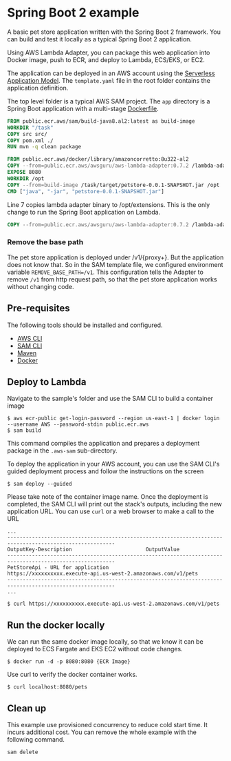 # Spring Boot 2 example

A basic pet store application written with the Spring Boot 2 framework. You can build and test it locally as a typical Spring Boot 2 application. 

Using AWS Lambda Adapter, you can package this web application into Docker image, push to ECR, and deploy to Lambda, ECS/EKS, or EC2.

The application can be deployed in an AWS account using the [Serverless Application Model](https://github.com/awslabs/serverless-application-model). The `template.yaml` file in the root folder contains the application definition.

The top level folder is a typical AWS SAM project. The `app` directory is a Spring Boot application with a multi-stage [Dockerfile](app/Dockerfile).

```dockerfile
FROM public.ecr.aws/sam/build-java8.al2:latest as build-image
WORKDIR "/task"
COPY src src/
COPY pom.xml ./
RUN mvn -q clean package

FROM public.ecr.aws/docker/library/amazoncorretto:8u322-al2
COPY --from=public.ecr.aws/awsguru/aws-lambda-adapter:0.7.2 /lambda-adapter /opt/extensions/lambda-adapter
EXPOSE 8080
WORKDIR /opt
COPY --from=build-image /task/target/petstore-0.0.1-SNAPSHOT.jar /opt
CMD ["java", "-jar", "petstore-0.0.1-SNAPSHOT.jar"]
```

Line 7 copies lambda adapter binary to /opt/extensions. This is the only change to run the Spring Boot application on Lambda.

```dockerfile
COPY --from=public.ecr.aws/awsguru/aws-lambda-adapter:0.7.2 /lambda-adapter /opt/extensions/lambda-adapter
```

### Remove the base path

The pet store application is deployed under /v1/{proxy+}. But the application does not know that. So in the SAM template file, we configured environment variable `REMOVE_BASE_PATH=/v1`. 
This configuration tells the Adapter to remove `/v1` from http request path, so that the pet store application works without changing code. 


## Pre-requisites

The following tools should be installed and configured.

* [AWS CLI](https://aws.amazon.com/cli/)
* [SAM CLI](https://github.com/awslabs/aws-sam-cli)
* [Maven](https://maven.apache.org/)
* [Docker](https://www.docker.com/products/docker-desktop)

## Deploy to Lambda
Navigate to the sample's folder and use the SAM CLI to build a container image
```shell
$ aws ecr-public get-login-password --region us-east-1 | docker login --username AWS --password-stdin public.ecr.aws
$ sam build
```

This command compiles the application and prepares a deployment package in the `.aws-sam` sub-directory.

To deploy the application in your AWS account, you can use the SAM CLI's guided deployment process and follow the instructions on the screen

```shell
$ sam deploy --guided
```
Please take note of the container image name. 
Once the deployment is completed, the SAM CLI will print out the stack's outputs, including the new application URL. You can use `curl` or a web browser to make a call to the URL

```shell
...
---------------------------------------------------------------------------------------------------------
OutputKey-Description                        OutputValue
---------------------------------------------------------------------------------------------------------
PetStoreApi - URL for application            https://xxxxxxxxxx.execute-api.us-west-2.amazonaws.com/v1/pets
---------------------------------------------------------------------------------------------------------
...

$ curl https://xxxxxxxxxx.execute-api.us-west-2.amazonaws.com/v1/pets
```

## Run the docker locally

We can run the same docker image locally, so that we know it can be deployed to ECS Fargate and EKS EC2 without code changes. 

```shell
$ docker run -d -p 8080:8080 {ECR Image}

```

Use curl to verify the docker container works. 

```shell
$ curl localhost:8080/pets 
```

## Clean up

This example use provisioned concurrency to reduce cold start time. It incurs additional cost. You can remove the whole example with the following command. 

```shell
sam delete
```